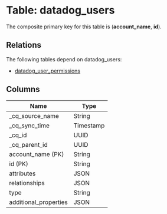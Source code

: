 # Table: datadog_users

The composite primary key for this table is (**account_name**, **id**).

## Relations

The following tables depend on datadog_users:
  - [datadog_user_permissions](datadog_user_permissions)

## Columns

| Name          | Type          |
| ------------- | ------------- |
|_cq_source_name|String|
|_cq_sync_time|Timestamp|
|_cq_id|UUID|
|_cq_parent_id|UUID|
|account_name (PK)|String|
|id (PK)|String|
|attributes|JSON|
|relationships|JSON|
|type|String|
|additional_properties|JSON|